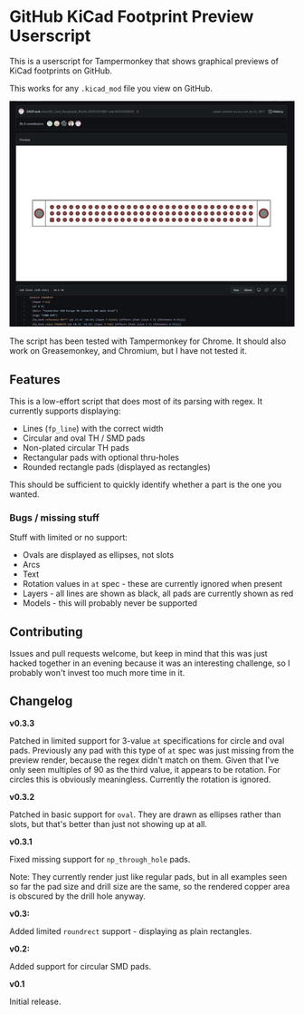 # GitHub KiCad Footprint Preview Userscript

This is a userscript for Tampermonkey that shows graphical previews of KiCad footprints on GitHub.

This works for any `.kicad_mod` file you view on GitHub.

![Example image](example.jpg)

The script has been tested with Tampermonkey for Chrome. It should also work on Greasemonkey, and Chromium, but I have not tested it.

## Features

This is a low-effort script that does most of its parsing with regex. It currently supports displaying:

- Lines (`fp_line`) with the correct width
- Circular and oval TH / SMD pads
- Non-plated circular TH pads
- Rectangular pads with optional thru-holes
- Rounded rectangle pads (displayed as rectangles)

This should be sufficient to quickly identify whether a part is the one you wanted.

### Bugs / missing stuff

Stuff with limited or no support:

- Ovals are displayed as ellipses, not slots
- Arcs
- Text
- Rotation values in `at` spec - these are currently ignored when present
- Layers - all lines are shown as black, all pads are currently shown as red
- Models - this will probably never be supported

## Contributing

Issues and pull requests welcome, but keep in mind that this was just hacked together in an evening because it was an interesting challenge, so I probably won't invest too much more time in it.

## Changelog

**v0.3.3**

Patched in limited support for 3-value `at` specifications for circle and oval pads. Previously any pad with this type of `at` spec was just missing from the preview render, because the regex didn't match on them. Given that I've only seen multiples of 90 as the third value, it appears to be rotation. For circles this is obviously meaningless. Currently the rotation is ignored.

**v0.3.2**

Patched in basic support for `oval`. They are drawn as ellipses rather than slots, but that's better than just not showing up at all.

**v0.3.1**

Fixed missing support for `np_through_hole` pads.

Note: They currently render just like regular pads, but in all examples seen so far the pad size and drill size are the same, so the rendered copper area is obscured by the drill hole anyway.

**v0.3:**

Added limited `roundrect` support - displaying as plain rectangles.

**v0.2:**

Added support for circular SMD pads.

**v0.1**

Initial release.